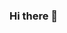 ### Hi there 👋

<!--
**nyrddryn/nyrddryn** is a ✨ _special_ ✨ repository because its `README.md` (this file) appears on your GitHub profile.

Here are some ideas to get you started:

- 🔭 I’m currently working on Hanoi University Sci adn Tech
- 🌱 I’m currently learning Machine learning and Data Science
- 📫 How to reach me: hoang.cm462@gmail.com
- ⚡ Fun fact: 夢見ることができれば、それは実現できる
-->
